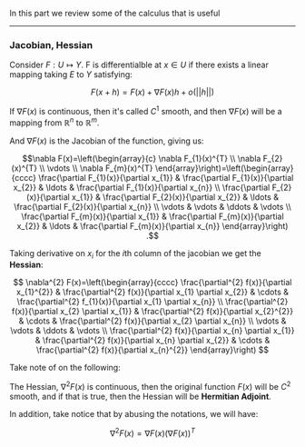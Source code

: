 In this part we review some of the calculus that is useful 


---

### Jacobian, Hessian

Consider $F: U \mapsto Y$. F is differentialble at $x\in U$ if there exists a linear mapping taking $E$ to $Y$ satisfying: 

$$
F(x+ h) = F(x) + \nabla F(x)h+o(||h||)
$$

If $\nabla F(x)$ is continuous, then it's called $C^1$ smooth, and then $\nabla F(x)$ will be a mapping from $\mathbb{R}^n$ to $\mathbb{R}^m$. 

And $\nabla F(x)$ is the Jacobian of the function, giving us: 

$$\nabla F(x)=\left(\begin{array}{c}
\nabla F_{1}(x)^{T} \\
\nabla F_{2}(x)^{T} \\
\vdots \\
\nabla F_{m}(x)^{T}
\end{array}\right)=\left(\begin{array}{cccc}
\frac{\partial F_{1}(x)}{\partial x_{1}} & \frac{\partial F_{1}(x)}{\partial x_{2}} & \ldots & \frac{\partial F_{1}(x)}{\partial x_{n}} \\
\frac{\partial F_{2}(x)}{\partial x_{1}} & \frac{\partial F_{2}(x)}{\partial x_{2}} & \ldots & \frac{\partial F_{2}(x)}{\partial x_{n}} \\
\vdots & \vdots & \ddots & \vdots \\
\frac{\partial F_{m}(x)}{\partial x_{1}} & \frac{\partial F_{m}(x)}{\partial x_{2}} & \ldots & \frac{\partial F_{m}(x)}{\partial x_{n}}
\end{array}\right) .$$

Taking derivative on $x_i$ for the $i$th column of the jacobian we get the **Hessian**: 

$$
\nabla^{2} F(x)=\left(\begin{array}{cccc}
\frac{\partial^{2} f(x)}{\partial x_{1}^{2}} & \frac{\partial^{2} f(x)}{\partial x_{1} \partial x_{2}} & \cdots & \frac{\partial^{2} f_{1}(x)}{\partial x_{1} \partial x_{n}} \\
\frac{\partial^{2} f(x)}{\partial x_{2} \partial x_{1}} & \frac{\partial^{2} f(x)}{\partial x_{2}^{2}} & \cdots & \frac{\partial^{2} f(x)}{\partial x_{2} \partial x_{n}} \\
\vdots & \vdots & \ddots & \vdots \\
\frac{\partial^{2} f(x)}{\partial x_{n} \partial x_{1}} & \frac{\partial^{2} f(x)}{\partial x_{n} \partial x_{2}} & \cdots & \frac{\partial^{2} f(x)}{\partial x_{n}^{2}}
\end{array}\right)
$$

Take note of on the following: 

The Hessian, $\nabla^2 F(x)$ is continuous, then the original function $F(x)$ will be $C^2$ smooth, and if that is true, then the Hessian will be **Hermitian Adjoint**. 

In addition, take notice that by abusing the notations, we will have: 

$$
\nabla^2 F(x) = \nabla F(x) (\nabla F(x))^T
$$

